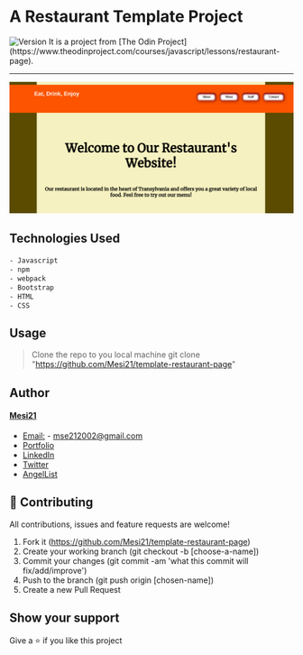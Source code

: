 # A Restaurant Template Project
<img alt="Version" src="https://img.shields.io/badge/version-1.0.0-blue.svg?cacheSeconds=2592000" />
It is a project from [The Odin Project](https://www.theodinproject.com/courses/javascript/lessons/restaurant-page). 

---

![screenshot](src/style/restaurant-screenshot.png)

## Technologies Used
    - Javascript
    - npm
    - webpack
    - Bootstrap
    - HTML
    - CSS

## Usage

> Clone the repo to you local machine
    git clone "https://github.com/Mesi21/template-restaurant-page"


## Author

#### [Mesi21](https://github.com/Mesi21)

  - [Email:](mailto:mse212002@gmail.com) - mse212002@gmail.com
  - [Portfolio]()
  - [LinkedIn](https://www.linkedin.com/in/emesemesimolnar/)  
  - [Twitter](https://twitter.com/buksimesi21) 
  - [AngelList]()

## 🤝 Contributing
All contributions, issues and feature requests are welcome!

1. Fork it (https://github.com/Mesi21/template-restaurant-page)
2. Create your working branch (git checkout -b [choose-a-name])
3. Commit your changes (git commit -am 'what this commit will fix/add/improve')
4. Push to the branch (git push origin [chosen-name])
5. Create a new Pull Request

## Show your support
Give a ⭐️ if you like this project
